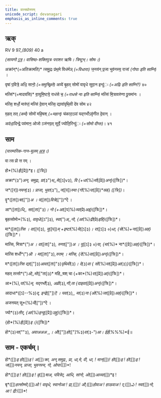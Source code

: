 ```yaml
---
title: वात्सप्रोत्तरम्  
unicode_script: devanagari  
emphasis_as_inline_comments: true
---   
```


## ऋक्

RV 9 97_*(809)* 40 a

*(सायणो [ऽत्र](https://archive.org/stream/RgVedaWithSayanasCommentaryPart4/rv_sayanabhasya_part4#page/n323/mode/2up&sa=D&ust=1542425956308000)। वासिष्ठ-शक्तिपुत्रः पराशर ऋषिः। त्रिष्टुभ्। सोमः।)*

अक्रा॑न्*(=अतिक्रामति)* त्समु॒द्रः प्र॑थ॒मे विध॑र्मञ् *(=विधाराः)* ज॒नय॑न् प्र॒जा भुव॑नस्य॒ राजा॑ *(गोपाः इति साम्नि)* ।

वृषा॑ प॒वित्रे॒ अधि॒ सानो॒ *(=समुच्छ्रिते)* अव्ये॑ बृ॒हत् सोमो॑ वावृधे सुवा॒न इन्दु॑ः *(=अद्रिः इति साम्नि?)* ४०

मत्सि॑*(=मादयसि)* वा॒युमि॒ष्टये॒ राध॑से च॒ *(=राधसे नाः इति साम्नि)* मत्सि॑ मि॒त्रावरु॑णा पू॒यमा॑नः ।

मत्सि॒ शर्धो॒ मारु॑तं॒ मत्सि॑ दे॒वान् मत्सि॒ द्यावा॑पृथि॒वी दे॑व सोम ४२

म॒हत् तत् *(कर्म)* सोमो॑ महि॒षश् *(=महान्)* च॑कारा॒ऽपां यद्गर्भोऽवृ॑णीत दे॒वान् ।

अद॑धा॒दिन्द्रे॒ पव॑मान॒ ओजो ऽज॑नय॒त् सूर्ये॒ ज्योति॒रिन्दु॑ः *(=सोमो दीप्तः)*। ४१

## साम

*(पारम्परिक-गान-मूलम् [अत्र](https://sanskritdocuments.org/sites/pssramanujaswamy/AASHEERVACHANA%2520SAAMAANI.pdf&sa=D&ust=1542425956310000)।)*

वा त्स प्रो त्त रम् ।

हो*(%)*ई*([प्रे])*इ। *([त्रिः])*

अक्रा*(३")*अन्, समुद्रः, प्रा*(३")*थ,,मे*([ऽ]v३)*, वि {+धा*(%)*र्मा*([प्रे])*अन्}*([त्रिः])*।

ज*([र])*नयन्*(३)*। प्राजा, भुवा*(३")*,,न*([प])*स्या {गो*(%)*पा*([प्रे])*अह} *([त्रिः])*।

वॄ*([ता])*षा*(["])*अ । प*([ता])*वित्रे*(["])*ऎ ।

आ*([ता])*धि,, सा*([ता]"३)*। नो {+आ*([प]%)*व्या*(प्रे)*अइ}*([त्रिः])*।

बृहत्सोमो*(%३)*, वावृधे*([ऽ"]३)*, स्वा*(")*अ,,नो, {आ*(%)*द्री*(प्रे)*इहि}*([त्रिः])*।

मा*([ता])*त्सि । वा*([प]३)*, यु*([प])*म् +इष्टा*(%)*ये*([ऽ]३)*।  रा*([ऽ]३ ०)*धा, {से*(%)*+ना*([प्रे])*अह}*([त्रिः])*।

मात्सि, मित्रा*(")*अ । वा*([ता]"३)*, रुणा*(["])*अ । पू*([ऽ]३ ०)*या, {मा*(%)* ना*([प्रे])*अह}*([त्रिः])*।

मात्सि शर्धो*(")*ऒ । मा*([ता]"३)*,रुतम् । मत्सि, {दे*(%)*वा*([प्रे])*अन्}*([त्रिः])*।

म*([ता])*त्सि द्या*(["]३)*आवा*([ता]"३)*पृथिवी*(३)*। दे*(३)*वा { सो*(%)*मा*([प्रे])*आ*(३)*}*([त्रिः])*।

महत् तत्सो*(")*ऒ,,मो*(["ता]३)* महि,,षश् चा {+का*(%)*रा*([प्रे])*आ}*([त्रिः])*।

आ*(%)*,पा*(%)*म्, यद्गर्भो*(३)*, अव्री*(३)*,णी,ता {दाइवा*([प्रे])*अन्}*([त्रिः])*।

आदाधा*([ऽ]--%३)*द्, इन्द्रे*(["])*ऎ । पवा*(३)*,, मा*(३)*ना {ओ*(%)*जा*([प्रे])*अह}*([त्रिः])*।

अजनयत् सू*(%)*र्ये*(["])*ऎ ।

ज्यो*(३)*तीर्, {आ*(%)*इन्दू*([प्रे])*उहु}*([त्रिः])*।  

{हो*(%)*ई*([प्रे])*इ।}*([त्रिः])*

हो*(३)*या*(""३)*, अवाअअअ ,,। औ*(["])*हो*(["]%३)*वा*(३-")*आ। ईई*(%%%)*ई॥

## साम - एकर्चम्।

हो*([])*इ हो*([])*इ ! अ*([])*क्रा, अन्,समुद्र:, प्रा, धा,मे, वी, धा, ! मान्*([])*! हो*([])*इ ! हो*([])*इ !  ज*([])*नयन्, प्राजा, भुवनस्य, गो, ओपाः*([])*!

हो*([])*इ ! हो*([])*इ ! वृ*([])*षाअ, पवित्रेए, आधि, सांनो, ओ*([])*आव्या*([])*इ !

बृ*([])*हत्सोम्मो,*([])*ओ ! वावृधे, स्वानोआ ! द्रा,*([])*! औ,*([])*होवाअ ! हाऊवाअ ! ए,*([])*ఎ ! स्वा*([])*नो, आ ! द्री:*([])*!